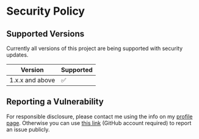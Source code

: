 # Security Policy

## Supported Versions

Currently all versions of this project are
being supported with security updates.

| Version         | Supported          |
| --------------- | ------------------ |
| 1.x.x and above | :white_check_mark: |

## Reporting a Vulnerability

For responsible disclosure, please contact me using the info on my [profile page](https://github.com/thomasleplus). Otherwise you can use [this link](https://github.com/thomasleplus/bazaar/issues/new?assignees=thomasleplus&labels=security&template=security_vulnerability.md&title=%5BVULN%5D) (GitHub account required) to report an issue publicly.
